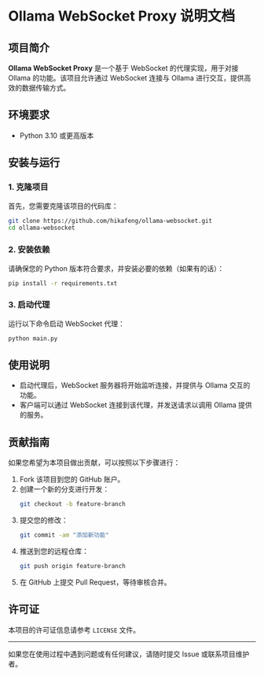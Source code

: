 # Ollama WebSocket Proxy 说明文档

## 项目简介
**Ollama WebSocket Proxy** 是一个基于 WebSocket 的代理实现，用于对接 Ollama 的功能。该项目允许通过 WebSocket 连接与 Ollama 进行交互，提供高效的数据传输方式。

## 环境要求
- Python 3.10 或更高版本

## 安装与运行

### 1. 克隆项目
首先，您需要克隆该项目的代码库：
```bash
git clone https://github.com/hikafeng/ollama-websocket.git
cd ollama-websocket
```

### 2. 安装依赖
请确保您的 Python 版本符合要求，并安装必要的依赖（如果有的话）：
```bash
pip install -r requirements.txt
```

### 3. 启动代理
运行以下命令启动 WebSocket 代理：
```bash
python main.py
```

## 使用说明
- 启动代理后，WebSocket 服务器将开始监听连接，并提供与 Ollama 交互的功能。
- 客户端可以通过 WebSocket 连接到该代理，并发送请求以调用 Ollama 提供的服务。

## 贡献指南
如果您希望为本项目做出贡献，可以按照以下步骤进行：
1. Fork 该项目到您的 GitHub 账户。
2. 创建一个新的分支进行开发：
   ```bash
   git checkout -b feature-branch
   ```
3. 提交您的修改：
   ```bash
   git commit -am "添加新功能"
   ```
4. 推送到您的远程仓库：
   ```bash
   git push origin feature-branch
   ```
5. 在 GitHub 上提交 Pull Request，等待审核合并。

## 许可证
本项目的许可证信息请参考 `LICENSE` 文件。

---

如果您在使用过程中遇到问题或有任何建议，请随时提交 Issue 或联系项目维护者。